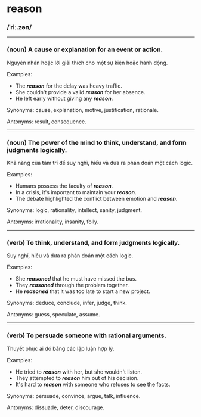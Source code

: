# reason

### /ˈriː.zən/

---

### (noun) A cause or explanation for an event or action.

Nguyên nhân hoặc lời giải thích cho một sự kiện hoặc hành động.

Examples:
- The **_reason_** for the delay was heavy traffic.
- She couldn't provide a valid **_reason_** for her absence.
- He left early without giving any **_reason_**.

Synonyms: cause, explanation, motive, justification, rationale.

Antonyms: result, consequence.

---

### (noun) The power of the mind to think, understand, and form judgments logically.

Khả năng của tâm trí để suy nghĩ, hiểu và đưa ra phán đoán một cách logic.

Examples:
- Humans possess the faculty of **_reason_**.
- In a crisis, it's important to maintain your **_reason_**.
- The debate highlighted the conflict between emotion and **_reason_**.

Synonyms: logic, rationality, intellect, sanity, judgment.

Antonyms: irrationality, insanity, folly.

---

### (verb) To think, understand, and form judgments logically.

Suy nghĩ, hiểu và đưa ra phán đoán một cách logic.

Examples:
- She **_reasoned_** that he must have missed the bus.
- They **_reasoned_** through the problem together.
- He **_reasoned_** that it was too late to start a new project.

Synonyms: deduce, conclude, infer, judge, think.

Antonyms: guess, speculate, assume.

---

### (verb) To persuade someone with rational arguments.

Thuyết phục ai đó bằng các lập luận hợp lý.

Examples:
- He tried to **_reason_** with her, but she wouldn't listen.
- They attempted to **_reason_** him out of his decision.
- It's hard to **_reason_** with someone who refuses to see the facts.

Synonyms: persuade, convince, argue, talk, influence.

Antonyms: dissuade, deter, discourage. 